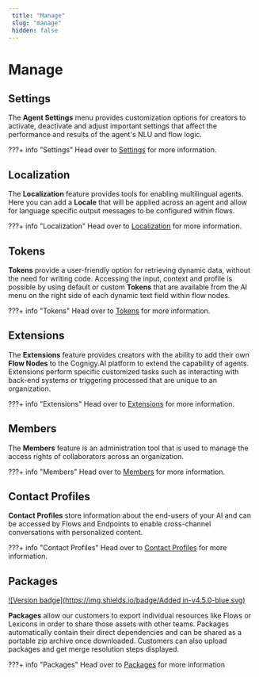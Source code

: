 ```yaml
---
 title: "Manage" 
 slug: "manage" 
 hidden: false 
---
```

# Manage
 
## Settings

The **Agent Settings** menu provides customization options for creators to activate, deactivate and adjust important settings that affect the performance and results of the agent's NLU and flow logic.

???+ info "Settings"
    Head over to [Settings]({{config.site_url}}ai/resources/manage/settings/) for more information.


## Localization

The **Localization** feature provides tools for enabling multilingual agents. Here you can add a **Locale** that will be applied across an agent and allow for language specific output messages to be configured within flows.

???+ info "Localization"
    Head over to [Localization]({{config.site_url}}ai/resources/manage/localization/)  for more information.

## Tokens

**Tokens** provide a user-friendly option for retrieving dynamic data, without the need for writing code. Accessing the input, context and profile is possible by using default or custom **Tokens** that are available from the AI menu on the right side of each dynamic text field within flow nodes.

???+ info "Tokens"
    Head over to [Tokens]({{config.site_url}}ai/resources/manage/tokens/)  for more information.

## Extensions

The **Extensions** feature provides creators with the ability to add their own **Flow Nodes** to the Cognigy.AI platform to extend the capability of agents. Extensions perform specific customized tasks such as interacting with back-end systems or triggering processed that are unique to an organization.

???+ info "Extensions"
    Head over to [Extensions]({{config.site_url}}ai/resources/manage/extensions/)  for more information.

## Members

The **Members** feature is an administration tool that is used to manage the access rights of collaborators across an organization. 

???+ info "Members"
    Head over to [Members]({{config.site_url}}ai/resources/manage/members/) for more information.

## Contact Profiles

**Contact Profiles** store information about the end-users of your AI and can be accessed by Flows and Endpoints to enable cross-channel conversations with personalized content.

???+ info "Contact Profiles"
    Head over to [Contact Profiles]({{config.site_url}}ai/resources/manage/contact-profiles/) for more information.

## Packages

[![Version badge](https://img.shields.io/badge/Added in-v4.5.0-blue.svg)]({{config.site_url}})

**Packages** allow our customers to export individual resources like Flows or Lexicons in order to share those assets with other teams. Packages automatically contain their direct dependencies and can be shared as a portable zip archive once downloaded. Customers can also upload packages and get merge resolution steps displayed.

???+ info "Packages"
    Head over to [Packages]({{config.site_url}}ai/resources/manage/packages/) for more information